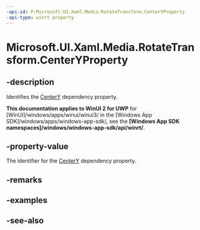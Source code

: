 ```yaml
---
-api-id: P:Microsoft.UI.Xaml.Media.RotateTransform.CenterYProperty
-api-type: winrt property
---
```


<!-- Property syntax
public Windows.UI.Xaml.DependencyProperty CenterYProperty { get; }
-->

# Microsoft.UI.Xaml.Media.RotateTransform.CenterYProperty

## -description
Identifies the [CenterY](rotatetransform_centery.md) dependency property.

**This documentation applies to WinUI 2 for UWP** for [WinUI]/windows/apps/winui/winui3/ in the [Windows App SDK]/windows/apps/windows-app-sdk/, see the **[Windows App SDK namespaces]/windows/windows-app-sdk/api/winrt/**.

## -property-value
The identifier for the [CenterY](rotatetransform_centery.md) dependency property.

## -remarks

## -examples

## -see-also
